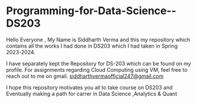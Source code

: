 # Programming-for-Data-Science--DS203
Hello Everyone , My Name is Siddharth Verma and this my repository which contains all the works I had done in DS203  which I had taken in Spring 2023-2024.

I have separately kept the Repository for DS-203 which can be found on my profile.
For assignments regarding Cloud Computing using VM, feel free to reach out to me on gmail.  siddharthvermaofficial247@gmail.com

I hope this repository motivates you all to take course on DS203 and Eventually making a path for carrer in Data Science ,Analytics & Quant

